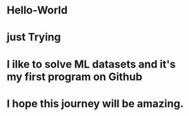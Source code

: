 # Hello-World
# just Trying
# I ilke to solve ML datasets and it's my first program on Github
# I hope this journey will be amazing. 
